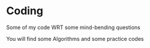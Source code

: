 # Coding
Some of my code WRT some mind-bending questions

You will find some Algorithms and some practice codes
